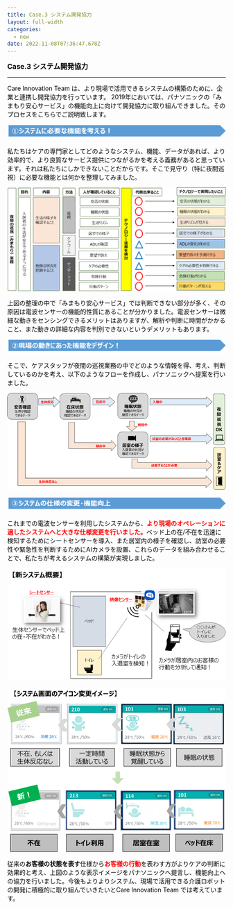 ```yaml
---
title: Case.3 システム開発協力
layout: full-width
categories:
  - new
date: 2022-11-08T07:36:47.678Z
---
```



<p style="text-align: left;" data-mce-style="text-align: left;"><span style="font-size: 16px;" data-mce-style="font-size: 16px;"><strong><span style="color: #000000;" data-mce-style="color: #000000;">Case.3 システム開発協力</span></strong></span></p>

<div class="cc-m-all-content j-module j-hr" id="cc-m-all-content-12069883260" data-action="content" ng-non-bindable="">
                    <hr>
            </div>

<div class="cc-m-text-inline-rte mce-content-body" data-name="text" id="cc-m-text-12069883360" contenteditable="true" style="position: relative;"><p style="text-align: left;" data-mce-style="text-align: left;"><span style="font-size: 14px;" data-mce-style="font-size: 14px;"><span style="color: #000000;" data-mce-style="color: #000000;">Care Innovation Team は、より現場で活用できるシステムの構築のために、企業と連携し開発協力を行っています。 2019年においては、パナソニックの「みまもり安心サービス」の機能向上に向けて開発協力に取り組んできました。そのプロセスをこちらでご説明致します。</span></span></p></div>

![](/images/1574315118.png)

<span style="color: #000000;" data-mce-style="color: #000000;">私たちはケアの専門家としてどのようなシステム、機能、データがあれば、より効率的で、より良質なサービス提供につながるかを考える義務があると思っています。それは私たちにしかできないことだからです。そこで見守り（特に夜間巡視）に必要な機能とは何かを整理してみました。</span>

![](/images/1574315183.png)

<span style="color: #000000;" data-mce-style="color: #000000;">上図の整理の中で「みまもり安心サービス」では判断できない部分が多く、その原因は電波センサーの機能的性質にあることが分かりました。電波センサーは微細な動きをセンシングできるメリットはありますが、解析や判断に時間がかかること、また動きの詳細な内容を判別できないというデメリットもあります。</span>

![](/images/1574315278.png)

<span style="font-size: 14px;" data-mce-style="font-size: 14px;"><span style="color: #000000;" data-mce-style="color: #000000;">そこで、ケアスタッフが夜間の巡視業務の中でどのような情報を得、考え、判断しているのかを考え、以下のようなフローを作成し、パナソニックへ提案を行いました。</span></span>

![](/images/1573111303.png)

![](/images/1574315350.png)

<span style="color: #000000;" data-mce-style="color: #000000;">これまでの電波センサーを利用したシステムから、<span style="color: #ff0000;" data-mce-style="color: #ff0000;"><strong>より現場のオペレーションに適したシステムへと大きな仕様変更を行いました。</strong></span>ベッド上の在/不在を迅速に検知するためにシートセンサーを導入、また居室内の様子を確認し、訪室の必要性や緊急性を判断するためにAIカメラを設置、これらのデータを組み合わせることで、私たちが考えるシステムの構築が実現しました。</span>

![](/images/image-5-.png)

![](/images/1574314080.png)

<span style="color: #000000;" data-mce-style="color: #000000;">従来の<strong>お客様の状態を表す</strong>仕様から<span style="color: #ff0000;" data-mce-style="color: #ff0000;"><strong>お客様の行動</strong></span>を表わす方がよりケアの判断に効果的と考え、上図のような表示イメージをパナソニックへ提言し、機能向上への協力を行いました。今後もよりよりシステム、現場で活用できる介護ロボットの開発に積極的に取り組んでいきたいとCare Innovation Team では考えています。</span>